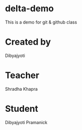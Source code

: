 # delta-demo

This is a demo for git &amp; github class

# Created by

Dibyajyoti

# Teacher

Shradha Khapra

# Student

Dibyajyoti Pramanick

